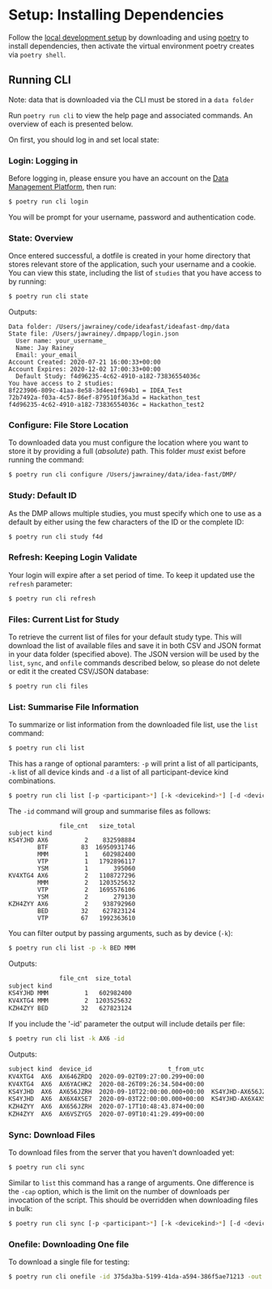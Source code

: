 # Setup: Installing Dependencies

Follow the [local development setup](./README.md) by downloading and using 
[poetry](https://python-poetry.org/) to install dependencies, then activate the
virtual environment poetry creates via `poetry shell`.

## Running CLI

Note: data that is downloaded via the CLI must be stored in a `data folder`

Run `poetry run cli` to view the help page and associated commands. 
An overview of each is presented below.

On first, you should log in and set local state:


### Login: Logging in

Before logging in, please ensure you have an account on the [Data Management Platform](https://data.ideafast.eu/), then run:

```sh
$ poetry run cli login
```

You will be prompt for your username, password and authentication code. 

### State: Overview

Once entered successful, a dotfile is created in your home directory that stores relevant store of the application, such your username and a cookie. You can view this state, including the list of `studies` that you have access to by running:

```sh
$ poetry run cli state
```

Outputs:

```
Data folder: /Users/jawrainey/code/ideafast/ideafast-dmp/data
State file: /Users/jawrainey/.dmpapp/login.json
  User name: your_username_
  Name: Jay Rainey
  Email: your_email_
Account Created: 2020-07-21 16:00:33+00:00
Account Expires: 2020-12-02 17:00:33+00:00
  Default Study: f4d96235-4c62-4910-a182-73836554036c
You have access to 2 studies:
8f223906-809c-41aa-8e58-3d4ee1f694b1 = IDEA_Test
72b7492a-f03a-4c57-86ef-879510f36a3d = Hackathon_test
f4d96235-4c62-4910-a182-73836554036c = Hackathon_test2
```

### Configure: File Store Location

To downloaded data you must configure the location where you want to store it by providing a full (_absolute_) path. This folder _must_ exist before running the command:


```sh
$ poetry run cli configure /Users/jawrainey/data/idea-fast/DMP/
```


### Study: Default ID

As the DMP allows multiple studies, you must specify which one to use as a default by either using the few characters of the ID or the complete ID:

```sh
$ poetry run cli study f4d
```

### Refresh: Keeping Login Validate

Your login will expire after a set period of time. To keep it updated use the `refresh` parameter:

```sh
$ poetry run cli refresh
```

### Files: Current List for Study

To retrieve the current list of files for your default study type. This will download the list of available files and save it in both CSV and JSON format in your data folder (specified above). The JSON version will be used by the `list`, `sync`, and `onfile` commands described below, so please do not delete or edit it the created CSV/JSON database:

```sh
$ poetry run cli files
```

### List: Summarise File Information

To summarize or list information from the downloaded file list, use the `list` command:

```sh
$ poetry run cli list
```

This has a range of optional paramters: `-p` will print a list of all participants, `-k` list of all 
device kinds and `-d` a list of all participant-device kind combinations. 

```sh
$ poetry run cli list [-p <participant>*] [-k <devicekind>*] [-d <deviceid>*] [-id <fileid>*]
```

The `-id` command will group and summarise files as follows:

```
              file_cnt   size_total
subject kind
KS4YJHD AX6          2    832598884
        BTF         83  16950931746
        MMM          1    602982400
        VTP          1   1792896117
        YSM          1       395060
KV4XTG4 AX6          2   1108727296
        MMM          2   1203525632
        VTP          2   1695576106
        YSM          2       279130
KZH4ZYY AX6          2    938792960
        BED         32    627823124
        VTP         67   1992363610
```

You can filter output by passing arguments, such as by device (`-k`):

```sh
$ poetry run cli list -p -k BED MMM
```

Outputs:

```sh
              file_cnt  size_total
subject kind
KS4YJHD MMM          1   602982400
KV4XTG4 MMM          2  1203525632
KZH4ZYY BED         32   627823124
```

If you include the '-id' parameter the output will include details per file:

```sh
$ poetry run cli list -k AX6 -id
```

Outputs:

```sh
subject kind  device_id                     t_from_utc                                file_name                               file_id
KV4XTG4  AX6  AX646ZRDQ  2020-09-02T09:27:00.299+00:00                   6011458_0000000002.cwa  0c072d53-438a-449f-a96e-3022737e75ab
KV4XTG4  AX6  AX6YACHK2  2020-08-26T09:26:34.504+00:00                   6011503_0000000001.cwa  12af910e-3cb3-483e-922f-f395ea8ab014
KS4YJHD  AX6  AX656JZRH  2020-09-10T22:00:00.000+00:00  KS4YJHD-AX656JZRH-20200911-20200916.zip  20fad84f-fdff-4bc3-81c5-8b69f31fd1a5
KS4YJHD  AX6  AX6X4XSE7  2020-09-03T22:00:00.000+00:00  KS4YJHD-AX6X4XSE7-20200904-20200909.zip  9651de9d-e7ac-46ec-9f70-b19e63f1bca4
KZH4ZYY  AX6  AX656JZRH  2020-07-17T10:48:43.874+00:00                   6011061_0000000001.cwa  e41f1873-6030-4ac0-8931-16f5ae71b921
KZH4ZYY  AX6  AX6VSZYG5  2020-07-09T10:41:29.499+00:00                   6011809_0000000001.cwa  fbdf21ac-4fd6-4db5-bb55-cf14f14f10b6
```

### Sync: Download Files

To download files from the server that you haven't downloaded yet:

```sh
$ poetry run cli sync
```

Similar to `list` this command has a range of arguments. One difference is the `-cap` option, which is the 
limit on the number of downloads per invocation of the script. This should be overridden when downloading 
files in bulk:

```sh
$ poetry run cli sync [-p <participant>*] [-k <devicekind>*] [-d <deviceid>*] [-id <fileid>*] [-cap <n>]
```

### Onefile: Downloading One file

To download a single file for testing:

```sh
$ poetry run cli onefile -id 375da3ba-5199-41da-a594-386f5ae71213 -out example.csv
```